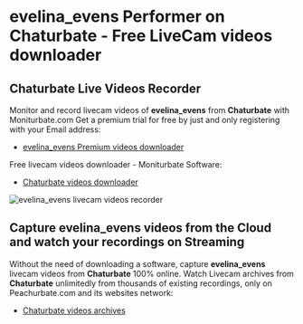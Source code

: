 # evelina_evens Performer on Chaturbate - Free LiveCam videos downloader

## Chaturbate Live Videos Recorder

Monitor and record livecam videos of **evelina_evens** from **Chaturbate** with Moniturbate.com
Get a premium trial for free by just and only registering with your Email address:
* [evelina_evens Premium videos downloader](https://moniturbate.com/request-demo-licence-key.html)

Free livecam videos downloader - Moniturbate Software:
* [Chaturbate videos downloader](https://moniturbate.com/moniturbate-download-software.html)

![evelina_evens livecam videos recorder](https://peachurnet.com/templates/moniturbate-software.png)


## Capture evelina_evens videos from the Cloud and watch your recordings on Streaming

Without the need of downloading a software, capture **evelina_evens** livecam videos from **Chaturbate** 100% online.
Watch Livecam archives from **Chaturbate** unlimitedly from thousands of existing recordings, only on Peachurbate.com and its websites network:
* [Chaturbate videos archives](https://peachurnet.com/)